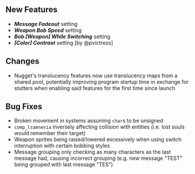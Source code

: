 ## New Features

- **_Message Fadeout_** setting
- **_Weapon Bob Speed_** setting
- **_Bob [Weapon] While Switching_** setting
- **_[Color] Contrast_** setting [by @pvictress]

## Changes

- Nugget's translucency features now use translucency maps from a shared pool,
  potentially improving program startup time in exchange for stutters
  when enabling said features for the first time since launch

## Bug Fixes

- Broken movement in systems assuming `char`s to be unsigned
- `comp_lsamnesia` inversely affecting collision with entities (i.e. lost souls would remember their target)
- Weapon sprites being raised/lowered excessively when using switch interruption with certain bobbing styles
- Message grouping only checking as many characters as the last message had,
  causing incorrect grouping (e.g. new message "TEST" being grouped with last message "TES")
